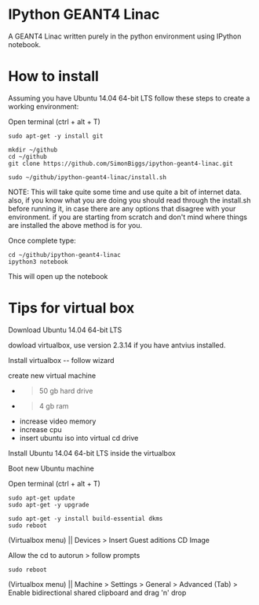 IPython GEANT4 Linac
====================

A GEANT4 Linac written purely in the python environment using IPython notebook.




How to install
==============

Assuming you have Ubuntu 14.04 64-bit LTS follow these steps to create a working environment:

Open terminal (ctrl + alt + T)

    sudo apt-get -y install git
    
    mkdir ~/github
    cd ~/github
    git clone https://github.com/SimonBiggs/ipython-geant4-linac.git
    
    sudo ~/github/ipython-geant4-linac/install.sh

NOTE: This will take quite some time and use quite a bit of internet data. also, if you know what you are doing you should read through the install.sh before running it, in case there are any options that disagree with your environment. if you are starting from scratch and don't mind where things are installed the above method is for you.

Once complete type:

    cd ~/github/ipython-geant4-linac
    ipython3 notebook
    
This will open up the notebook


Tips for virtual box
====================
Download Ubuntu 14.04 64-bit LTS

dowload virtualbox, use version 2.3.14 if you have antvius installed.

Install virtualbox -- follow wizard

create new virtual machine

 * > 50 gb hard drive
 * > 4 gb ram
 * increase video memory
 * increase cpu
 * insert ubuntu iso into virtual cd drive

Install Ubuntu 14.04 64-bit LTS inside the virtualbox


Boot new Ubuntu machine

Open terminal (ctrl + alt + T)

    sudo apt-get update
    sudo apt-get -y upgrade

    sudo apt-get -y install build-essential dkms
    sudo reboot

(Virtualbox menu) || Devices > Insert Guest aditions CD Image

Allow the cd to autorun > follow prompts

    sudo reboot

(Virtualbox menu) || Machine > Settings > General > Advanced (Tab) > Enable bidirectional shared clipboard and drag 'n' drop
